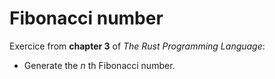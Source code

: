 # Fibonacci number

Exercice from __chapter 3__ of _The Rust Programming Language_:

- Generate the _n_ th Fibonacci number.
